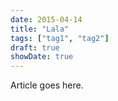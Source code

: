 ```yaml
---
date: 2015-04-14
title: "Lala"
tags: ["tag1", "tag2"]
draft: true
showDate: true
---
```


Article goes here.